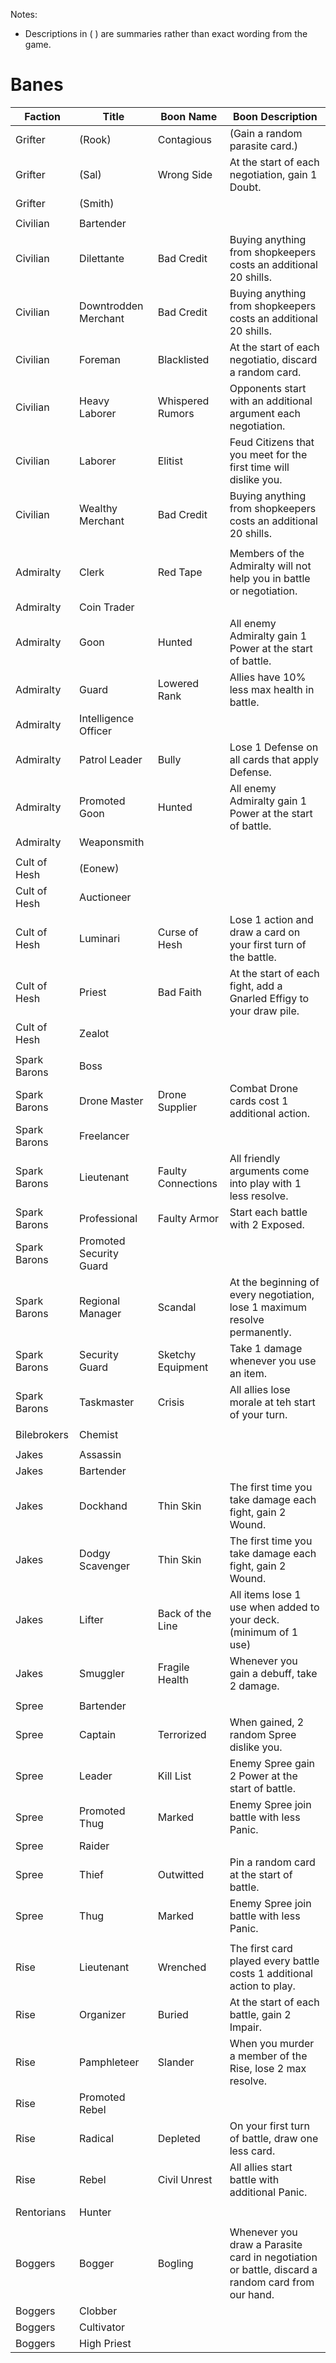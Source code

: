 Notes:
* Descriptions in ( ) are summaries rather than exact wording from the game. 

# Banes

| Faction |  Title | Boon Name | Boon Description |
|---|---|---|---|
| Grifter | (Rook) | Contagious | (Gain a random parasite card.) |
| Grifter | (Sal) | Wrong Side | At the start of each negotiation, gain 1 Doubt. |
| Grifter | (Smith) |  |  |
|  |  |  |  |
| Civilian | Bartender |  |  |
| Civilian | Dilettante | Bad Credit | Buying anything from shopkeepers costs an additional 20 shills. |
| Civilian | Downtrodden Merchant | Bad Credit | Buying anything from shopkeepers costs an additional 20 shills. |
| Civilian | Foreman | Blacklisted | At the start of each negotiatio, discard a random card. |
| Civilian | Heavy Laborer | Whispered Rumors | Opponents start with an additional argument each negotiation. |
| Civilian | Laborer | Elitist | Feud Citizens that you meet for the first time will dislike you. |
| Civilian | Wealthy Merchant | Bad Credit | Buying anything from shopkeepers costs an additional 20 shills. |
|  |  |  |  |
| Admiralty | Clerk | Red Tape | Members of the Admiralty will not help you in battle or negotiation.  |
| Admiralty | Coin Trader |  |  |
| Admiralty | Goon | Hunted | All enemy Admiralty gain 1 Power at the start of battle. |
| Admiralty | Guard | Lowered Rank | Allies have 10% less max health in battle. |
| Admiralty | Intelligence Officer |  |  |
| Admiralty | Patrol Leader | Bully | Lose 1 Defense on all cards that apply Defense. |
| Admiralty | Promoted Goon | Hunted | All enemy Admiralty gain 1 Power at the start of battle. |
| Admiralty | Weaponsmith |  |  |
|  |  |  |  |
| Cult of Hesh | (Eonew) |  |  |
| Cult of Hesh | Auctioneer |  |  |
| Cult of Hesh | Luminari | Curse of Hesh | Lose 1 action and draw a card on your first turn of the battle. |
| Cult of Hesh | Priest | Bad Faith | At the start of each fight, add a Gnarled Effigy to your draw pile. |
| Cult of Hesh | Zealot |  |  |
|  |  |  |  |
| Spark Barons | Boss |  |  |
| Spark Barons | Drone Master | Drone Supplier | Combat Drone cards cost 1 additional action. |
| Spark Barons | Freelancer |  |  |
| Spark Barons | Lieutenant | Faulty Connections | All friendly arguments come into play with 1 less resolve. |
| Spark Barons | Professional | Faulty Armor | Start each battle with 2 Exposed. |
| Spark Barons | Promoted Security Guard |  |  |
| Spark Barons | Regional Manager | Scandal | At the beginning of every negotiation, lose 1 maximum resolve permanently. |
| Spark Barons | Security Guard | Sketchy Equipment | Take 1 damage whenever you use an item. |
| Spark Barons | Taskmaster | Crisis | All allies lose morale at teh start of your turn. |
|  |  |  |  |
| Bilebrokers | Chemist |  |  |
|  |  |  |  |
| Jakes | Assassin |  |  |
| Jakes | Bartender |  |  |
| Jakes | Dockhand | Thin Skin | The first time you take damage each fight, gain 2 Wound. |
| Jakes | Dodgy Scavenger | Thin Skin | The first time you take damage each fight, gain 2 Wound. |
| Jakes | Lifter | Back of the Line | All items lose 1 use when added to your deck. (minimum of 1 use) |
| Jakes | Smuggler | Fragile Health | Whenever you gain a debuff, take 2 damage. |
|  |  |  |  |
| Spree | Bartender |  |  |
| Spree | Captain | Terrorized | When gained, 2 random Spree dislike you. |
| Spree | Leader | Kill List | Enemy Spree gain 2 Power at the start of battle. |
| Spree | Promoted Thug | Marked | Enemy Spree join battle with less Panic. |
| Spree | Raider |  |  |
| Spree | Thief | Outwitted | Pin a random card at the start of battle. |
| Spree | Thug | Marked | Enemy Spree join battle with less Panic. |
|  |  |  |  |
| Rise | Lieutenant | Wrenched | The first card played every battle costs 1 additional action to play. |
| Rise | Organizer | Buried | At the start of each battle, gain 2 Impair. |
| Rise | Pamphleteer | Slander | When you murder a member of the Rise, lose 2 max resolve. |
| Rise | Promoted Rebel |  |  |
| Rise | Radical | Depleted | On your first turn of battle, draw one less card. |
| Rise | Rebel | Civil Unrest | All allies start battle with additional Panic. |
|  |  |  |  |
| Rentorians | Hunter |    |  |
|  |  |  |  |
| Boggers | Bogger  | Bogling | Whenever you draw a Parasite card in negotiation or battle, discard a random card from our hand. |
| Boggers | Clobber |  |  |
| Boggers | Cultivator |  |  |
| Boggers | High Priest |  |  |

